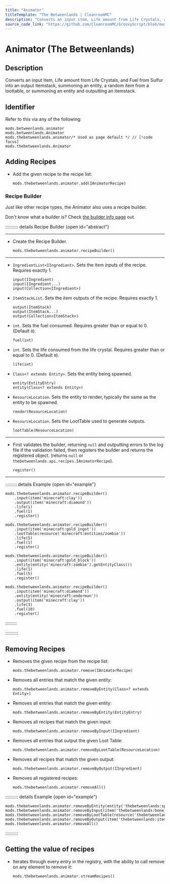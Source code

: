 ```yaml
---
title: "Animator"
titleTemplate: "The Betweenlands | CleanroomMC"
description: "Converts an input item, Life amount from Life Crystals, and Fuel from Sulfur into an output itemstack, summoning an entity, a random item from a loottable, or summoning an entity and outputting an itemstack."
source_code_link: "https://github.com/CleanroomMC/GroovyScript/blob/master/src/main/java/com/cleanroommc/groovyscript/compat/mods/betweenlands/Animator.java"
---
```


# Animator (The Betweenlands)

## Description

Converts an input item, Life amount from Life Crystals, and Fuel from Sulfur into an output itemstack, summoning an entity, a random item from a loottable, or summoning an entity and outputting an itemstack.

## Identifier

Refer to this via any of the following:

```groovy:no-line-numbers {3}
mods.betweenlands.animator
mods.betweenlands.Animator
mods.thebetweenlands.animator/* Used as page default */ // [!code focus]
mods.thebetweenlands.Animator
```


## Adding Recipes

- Add the given recipe to the recipe list:

    ```groovy:no-line-numbers
    mods.thebetweenlands.animator.add(IAnimatorRecipe)
    ```


### Recipe Builder

Just like other recipe types, the Animator also uses a recipe builder.

Don't know what a builder is? Check [the builder info page](../../getting_started/builder.md) out.

:::::::::: details Recipe Builder {open id="abstract"}

---

- Create the Recipe Builder.

    ```groovy:no-line-numbers
    mods.thebetweenlands.animator.recipeBuilder()
    ```

---

- `IngredientList<IIngredient>`. Sets the item inputs of the recipe. Requires exactly 1.

    ```groovy:no-line-numbers
    input(IIngredient)
    input(IIngredient...)
    input(Collection<IIngredient>)
    ```

- `ItemStackList`. Sets the item outputs of the recipe. Requires exactly 1.

    ```groovy:no-line-numbers
    output(ItemStack)
    output(ItemStack...)
    output(Collection<ItemStack>)
    ```

- `int`. Sets the fuel consumed. Requires greater than or equal to 0. (Default `0`).

    ```groovy:no-line-numbers
    fuel(int)
    ```

- `int`. Sets the life consumed from the life crystal. Requires greater than or equal to 0. (Default `0`).

    ```groovy:no-line-numbers
    life(int)
    ```

- `Class<? extends Entity>`. Sets the entity being spawned.

    ```groovy:no-line-numbers
    entity(EntityEntry)
    entity(Class<? extends Entity>)
    ```

- `ResourceLocation`. Sets the entity to render, typically the same as the entity to be spawned.

    ```groovy:no-line-numbers
    render(ResourceLocation)
    ```

- `ResourceLocation`. Sets the LootTable used to generate outputs.

    ```groovy:no-line-numbers
    lootTable(ResourceLocation)
    ```

---

- First validates the builder, returning `null` and outputting errors to the log file if the validation failed, then registers the builder and returns the registered object. (returns `null` or `thebetweenlands.api.recipes.IAnimatorRecipe`).

    ```groovy:no-line-numbers
    register()
    ```

---

::::::::: details Example {open id="example"}
```groovy:no-line-numbers
mods.thebetweenlands.animator.recipeBuilder()
    .input(item('minecraft:clay'))
    .output(item('minecraft:diamond'))
    .life(1)
    .fuel(1)
    .register()

mods.thebetweenlands.animator.recipeBuilder()
    .input(item('minecraft:gold_ingot'))
    .lootTable(resource('minecraft:entities/zombie'))
    .life(5)
    .fuel(1)
    .register()

mods.thebetweenlands.animator.recipeBuilder()
    .input(item('minecraft:gold_block'))
    .entity(entity('minecraft:zombie').getEntityClass())
    .life(1)
    .fuel(5)
    .register()

mods.thebetweenlands.animator.recipeBuilder()
    .input(item('minecraft:diamond'))
    .entity(entity('minecraft:enderman'))
    .output(item('minecraft:clay'))
    .life(3)
    .fuel(10)
    .register()
```

:::::::::

::::::::::

## Removing Recipes

- Removes the given recipe from the recipe list:

    ```groovy:no-line-numbers
    mods.thebetweenlands.animator.remove(IAnimatorRecipe)
    ```

- Removes all entries that match the given entity:

    ```groovy:no-line-numbers
    mods.thebetweenlands.animator.removeByEntity(Class<? extends Entity>)
    ```

- Removes all entries that match the given entity:

    ```groovy:no-line-numbers
    mods.thebetweenlands.animator.removeByEntity(EntityEntry)
    ```

- Removes all recipes that match the given input:

    ```groovy:no-line-numbers
    mods.thebetweenlands.animator.removeByInput(IIngredient)
    ```

- Removes all entries that output the given Loot Table:

    ```groovy:no-line-numbers
    mods.thebetweenlands.animator.removeByLootTable(ResourceLocation)
    ```

- Removes all recipes that match the given output:

    ```groovy:no-line-numbers
    mods.thebetweenlands.animator.removeByOutput(IIngredient)
    ```

- Removes all registered recipes:

    ```groovy:no-line-numbers
    mods.thebetweenlands.animator.removeAll()
    ```

:::::::::: details Example {open id="example"}
```groovy:no-line-numbers
mods.thebetweenlands.animator.removeByEntity(entity('thebetweenlands:sporeling'))
mods.thebetweenlands.animator.removeByInput(item('thebetweenlands:bone_leggings'))
mods.thebetweenlands.animator.removeByLootTable(resource('thebetweenlands:animator/scroll'))
mods.thebetweenlands.animator.removeByOutput(item('thebetweenlands:items_misc:46'))
mods.thebetweenlands.animator.removeAll()
```

::::::::::

## Getting the value of recipes

- Iterates through every entry in the registry, with the ability to call remove on any element to remove it:

    ```groovy:no-line-numbers
    mods.thebetweenlands.animator.streamRecipes()
    ```

